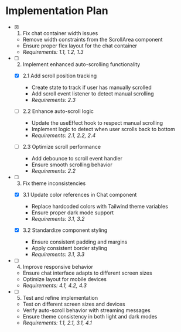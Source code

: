 # Implementation Plan

- [x] 1. Fix chat container width issues
  - Remove width constraints from the ScrollArea component
  - Ensure proper flex layout for the chat container
  - _Requirements: 1.1, 1.2, 1.3_

- [ ] 2. Implement enhanced auto-scrolling functionality
  - [x] 2.1 Add scroll position tracking
    - Create state to track if user has manually scrolled
    - Add scroll event listener to detect manual scrolling
    - _Requirements: 2.3_
  
  - [ ] 2.2 Enhance auto-scroll logic
    - Update the useEffect hook to respect manual scrolling
    - Implement logic to detect when user scrolls back to bottom
    - _Requirements: 2.1, 2.2, 2.4_
  
  - [ ] 2.3 Optimize scroll performance
    - Add debounce to scroll event handler
    - Ensure smooth scrolling behavior
    - _Requirements: 2.2_

- [ ] 3. Fix theme inconsistencies
  - [x] 3.1 Update color references in Chat component
    - Replace hardcoded colors with Tailwind theme variables
    - Ensure proper dark mode support
    - _Requirements: 3.1, 3.2_
  
  - [x] 3.2 Standardize component styling
    - Ensure consistent padding and margins
    - Apply consistent border styling
    - _Requirements: 3.1, 3.3_

- [ ] 4. Improve responsive behavior
  - Ensure chat interface adapts to different screen sizes
  - Optimize layout for mobile devices
  - _Requirements: 4.1, 4.2, 4.3_

- [ ] 5. Test and refine implementation
  - Test on different screen sizes and devices
  - Verify auto-scroll behavior with streaming messages
  - Ensure theme consistency in both light and dark modes
  - _Requirements: 1.1, 2.1, 3.1, 4.1_
